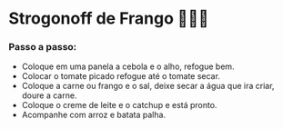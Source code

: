 # Strogonoff de Frango :chicken::woman_cook:

### Passo a passo:

- Coloque em uma panela a cebola e o alho, refogue bem.
- Colocar o tomate picado refogue até o tomate secar.
- Coloque a carne ou frango e o sal, deixe secar a água que ira criar, doure a carne.
- Coloque o creme de leite e o catchup e está pronto.
- Acompanhe com arroz e batata palha.

